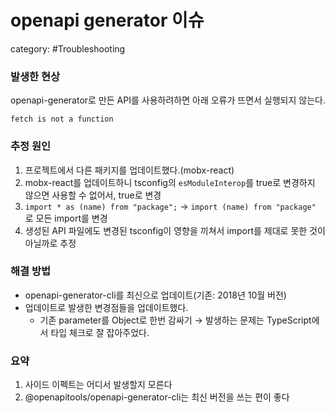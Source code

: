 # openapi generator 이슈

category: #Troubleshooting

### 발생한 현상

openapi-generator로 만든 API를 사용하려하면 아래 오류가 뜨면서 실행되지 않는다.

`fetch is not a function`

### 추정 원인

1. 프로젝트에서 다른 패키지를 업데이트했다.(mobx-react)
2. mobx-react를 업데이트하니 tsconfig의 `esModuleInterop`를 true로 변경하지 않으면 사용할 수 없어서, true로 변경
3. `import * as (name) from "package";` → `import (name) from "package"` 로 모든 import를 변경
4. 생성된 API 파일에도 변경된 tsconfig이 영향을 끼쳐서 import를 제대로 못한 것이 아닐까로 추정

### 해결 방법

- openapi-generator-cli를 최신으로 업데이트(기존: 2018년 10월 버전)
- 업데이트로 발생한 변경점들을 업데이트했다.
  - 기존 parameter를 Object로 한번 감싸기 → 발생하는 문제는 TypeScript에서 타입 체크로 잘 잡아주었다.

### 요약

1. 사이드 이펙트는 어디서 발생할지 모른다
2. @openapitools/openapi-generator-cli는 최신 버전을 쓰는 편이 좋다
